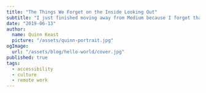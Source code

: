 ```yaml
---
title: "The Things We Forget on the Inside Looking Out"
subtitle: "I just finished moving away from Medium because I forgot that my house is pink."
date: "2019-06-13"
author:
  name: Quinn Keast
  picture: "/assets/quinn-portrait.jpg"
ogImage:
  url: "/assets/blog/hello-world/cover.jpg"
published: true
tags:
  - accessibility
  - culture
  - remote work
---
```

